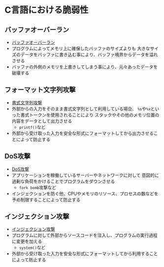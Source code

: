 # C言語における脆弱性

## バッファオーバーラン
- [バッファオーバーラン](https://ja.wikipedia.org/wiki/%E3%83%90%E3%83%83%E3%83%95%E3%82%A1%E3%82%AA%E3%83%BC%E3%83%90%E3%83%BC%E3%83%A9%E3%83%B3)
- プログラムによってメモリ上に確保したバッファのサイズよりも
  大きなサイズのデータをバッファに書き込む事により、バッファ境界からデータを溢れさせる
- バッファの外側のメモリを上書きしてしまう事により、元々あったデータを破壊する

## フォーマット文字列攻撃
- [書式文字列攻撃](https://ja.wikipedia.org/wiki/%E6%9B%B8%E5%BC%8F%E6%96%87%E5%AD%97%E5%88%97%E6%94%BB%E6%92%83)
- 外部からの入力をそのまま書式文字列として利用している場合、
  `%s`や`%x`といった書式トークンを使用されることにより
  スタックやその他のメモリ位置の内容をデータとして出力させる
  - `printf()`など
- 外部から受け取った入力を安全な形式にフォーマットしてから出力させることによって防止する

## DoS攻撃
- [DoS攻撃](https://ja.wikipedia.org/wiki/DoS%E6%94%BB%E6%92%83)
- アプリケーションを稼働しているサーバーやネットワークに対して
  意図的に過剰な負荷をかけることでプログラムをダウンさせる
  - `fork bomb`攻撃など
- インジェクションを防ぐ他、CPUやメモリのリソース、プロセスの数などを予め制限することによって防止する

## インジェクション攻撃
- [インジェクション攻撃](https://ja.wikipedia.org/wiki/%E3%82%A4%E3%83%B3%E3%82%B8%E3%82%A7%E3%82%AF%E3%82%B7%E3%83%A7%E3%83%B3%E6%94%BB%E6%92%83)
- プログラムに対して外部からソースコードを注入し、プログラムの実行過程に変更を加える
  - `system()`など
- 外部から受け取った入力を安全な形式にフォーマットしてから利用することによって防止する
